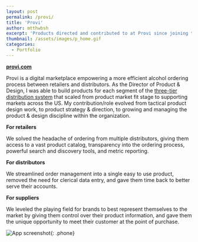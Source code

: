 ```yaml
---
layout: post
permalink: /provi/
title: 'Provi'
author: mtthwbsh
excerpt: 'Products directed and contributed to at Provi since joining the team as Director of Product & Design in July, 2017'
thumbnail: /assets/images/p_home.gif
categories:
  - Portfolio
---
```


[**provi.com**][link1]

Provi is a digital marketplace empowering a more efficient alcohol ordering process between retailers and distributors. As the Director of Product & Design, I was able to build products for each segment of the [three-tier distribution system][link2] that scaled from product market fit stage to supporting markets across the US. My contribution/role evolved from tactical product design work, to product strategy & direction, to growing and managing the product & design discipline within the organization.

**For retailers**

We solved the headache of ordering from multiple distributors, giving them access to a vast product catalog, transparency into the ordering process, powerful search and discovery tools, and metric reporting.

**For distributors**

We streamlined order management into a single easy to use product, removed the need for clerical data entry, and gave them time back to better serve their accounts.

**For suppliers**

We leveled the playing field for brands to best represent themselves to the market by giving them control over their product information, and gave them the unique opportunity to meet their customer at the point of purchase.

![App screenshot][image1]{: .phone}

<!-- Links -->
[link1]:			https://provi.com
[link2]:      https://en.wikipedia.org/wiki/Three-tier_system_(alcohol_distribution)

<!-- Images -->
[image1]: 		/assets/images/p_home.gif
